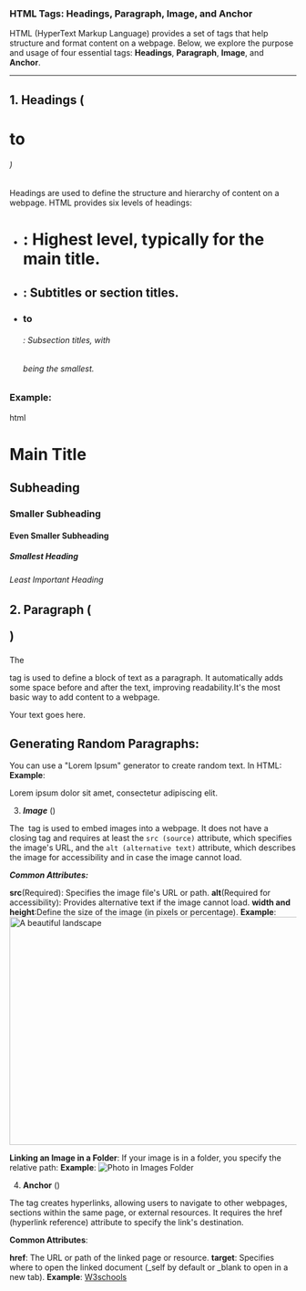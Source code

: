 ### **HTML Tags**: Headings, Paragraph, Image, and Anchor

HTML (HyperText Markup Language) provides a set of tags that help structure and format content on a webpage. Below, we explore the purpose and usage of four essential tags: **Headings**, **Paragraph**, **Image**, and **Anchor**.

---

## 1. Headings (<h1> to <h6>)

Headings are used to define the structure and hierarchy of content on a webpage. HTML provides six levels of headings:

- <h1>: Highest level, typically for the main title.
- <h2>: Subtitles or section titles.
- <h3> to <h6>: Subsection titles, with <h6> being the smallest.

### Example:
html
<h1>Main Title</h1>
<h2>Subheading</h2>
<h3>Smaller Subheading</h3>
<h4>Even Smaller Subheading</h4>
<h5>Smallest Heading</h5>
<h6>Least Important Heading</h6>

## 2. **Paragraph** (<p>)

The <p> tag is used to define a block of text as a paragraph. It automatically adds some space before and after the text, improving readability.It's the most basic way to add content to a webpage.

<p>Your text goes here.</p>

## **Generating Random Paragraphs**:

You can use a "Lorem Ipsum" generator to create random text. In HTML:
**Example**:
<p>Lorem ipsum dolor sit amet, consectetur adipiscing elit.</p>

3. ***Image*** (<img>)

The <img> tag is used to embed images into a webpage. It does not have a closing tag and requires at least the `src (source)` attribute, which specifies the image's URL, and the `alt (alternative text)` attribute, which describes the image for accessibility and in case the image cannot load.

***Common Attributes:***

**src**(Required): Specifies the image file's URL or path.
**alt**(Required for accessibility): Provides alternative text if the image cannot load.
**width and height**:Define the size of the image (in pixels or percentage).
**Example**:
<img src="example-image.jpg" alt="A beautiful landscape" width="600" height="400">

**Linking an Image in a Folder**:
If your image is in a folder, you specify the relative path:
**Example**:
<img src="images/photo.jpg" alt="Photo in Images Folder">


4. **Anchor** (<a>)

The <a> tag creates hyperlinks, allowing users to navigate to other webpages, sections within the same page, or external resources. It requires the href (hyperlink reference) attribute to specify the link's destination.

**Common Attributes**:

**href**: The URL or path of the linked page or resource.
**target**: Specifies where to open the linked document (_self by default or _blank to open in a new tab).
**Example**:
<a href="https://www.w3schools.com/html/" target="_blank">W3schools</a>
